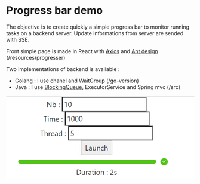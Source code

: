 # Progress bar demo

The objective is te create quickly a simple progress bar to monitor running tasks on a backend server.
Update informations from server are sended with SSE.

Front simple page is made in React with [Axios](https://github.com/axios/axios) and [Ant design](https://ant.design/) (/resources/progresser)

Two implementations of backend is available : 
* Golang : I use chanel and WaitGroup (/go-version)
* Java : I use [BlockingQueue](http://tutorials.jenkov.com/java-util-concurrent/blockingqueue.html), ExecutorService and Spring mvc (/src)

![Demo](front-demo.png)